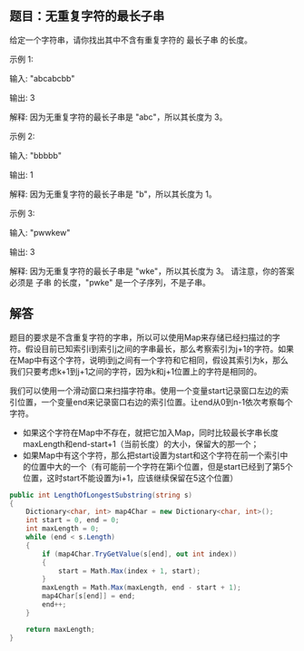 ## 题目：无重复字符的最长子串

给定一个字符串，请你找出其中不含有重复字符的 最长子串 的长度。

示例 1:

输入: "abcabcbb"

输出: 3 

解释: 因为无重复字符的最长子串是 "abc"，所以其长度为 3。

示例 2:

输入: "bbbbb"

输出: 1

解释: 因为无重复字符的最长子串是 "b"，所以其长度为 1。

示例 3:

输入: "pwwkew"

输出: 3

解释: 因为无重复字符的最长子串是 "wke"，所以其长度为 3。
请注意，你的答案必须是 子串 的长度，"pwke" 是一个子序列，不是子串。

## 解答

题目的要求是不含重复字符的字串，所以可以使用Map来存储已经扫描过的字符。假设目前已知索引i到索引j之间的字串最长，那么考察索引为j+1的字符。如果在Map中有这个字符，说明i到j之间有一个字符和它相同，假设其索引为k，那么我们只要考虑k+1到j+1之间的字符，因为k和j+1位置上的字符是相同的。

我们可以使用一个滑动窗口来扫描字符串。使用一个变量start记录窗口左边的索引位置，一个变量end来记录窗口右边的索引位置。让end从0到n-1依次考察每个字符。
* 如果这个字符在Map中不存在，就把它加入Map，同时比较最长字串长度maxLength和end-start+1（当前长度）的大小，保留大的那一个；
* 如果Map中有这个字符，那么把start设置为start和这个字符在前一个索引中的位置中大的一个（有可能前一个字符在第i个位置，但是start已经到了第5个位置，这时start不能设置为i+1，应该继续保留在5这个位置）

```C#
public int LengthOfLongestSubstring(string s)
{
    Dictionary<char, int> map4Char = new Dictionary<char, int>();
    int start = 0, end = 0;
    int maxLength = 0;
    while (end < s.Length)
    {
        if (map4Char.TryGetValue(s[end], out int index))
        {
            start = Math.Max(index + 1, start);
        }
        maxLength = Math.Max(maxLength, end - start + 1);
        map4Char[s[end]] = end;
        end++;
    }

    return maxLength;
}
```
